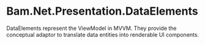 # Bam.Net.Presentation.DataElements

DataElements represent the ViewModel in MVVM.  They provide the conceptual adaptor to translate data entities into renderable UI components.

